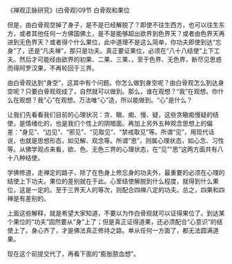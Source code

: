《禅观正脉研究》(白骨观)09节 白骨观和果位

但是，由白骨观空掉了身子，是不是已经解脱了？即使不往生西方，也可以往生东方，或者其他任何一方佛国佛土，是不是能够超出欲界到色界天？或者由色界天再进到无色界天？或者得个什么果位，此中道理不是这么简单，你功夫即使到达“忘身”了，还是“凡夫禅”，那只是功夫。真正要证果位，必须在“八十八结使”上下工夫。然后才可能经由欲界的初果、二果、三果、，至于色界、无色界，断尽见思惑而得阿罗汉果，不再轮回于三界。

由白骨观达到“身空”，这其中有个问题。你怎么做到身空呢？由白骨观怎么到达身空呢？只要白骨观观成了，自然就可以做到。那么，谁在观想？“我”在观想。你什么在观想？我“心”在观想。万法唯“心”造，所以能做到。“心”是什么？

让我们先看看我们目前的心理状况：贪、瞋、痴、慢、疑，这些贪瞋痴慢疑的结使，是情绪化的，也是我们个性上的阴暗面。再加上另外五种观念思想上的偏差：“身见”、“边见”、“邪见”、“见取见”、“禁戒取见”等。所谓“见”，用现代话说，也就是思想形态，如见解、观念等。所谓“思”，则属心理状态，如心念、习性等。从佛学观点来看，欲、色、无色三界的心理状态，在“见”“思”这两方面共有八十八种结使。

学佛修道，走禅定的路子，除了在色身上修忘身的功夫外，最重要的必须在心理的结使上下功夫。果位的差别就在于此。心里结使解脱到什么程度，就得到什么果位，这是一定的。至于三界天人的等次，则配合四禅八定的功夫。总之，四果和四禅是有差别的。

上面这些解释，就是希望大家知道，不要以为作白骨观就可以证得果位了。到达某个果位的“功夫”固然要从“身”上了；但是真正证得道果，还必须配合“心意识”的结使上了。身心齐了，才是佛法真正修持之路。单从任何一方面了，都无法圆满道果。

现在这个前提交代了，再看下面的“膨胀脓血想”。


